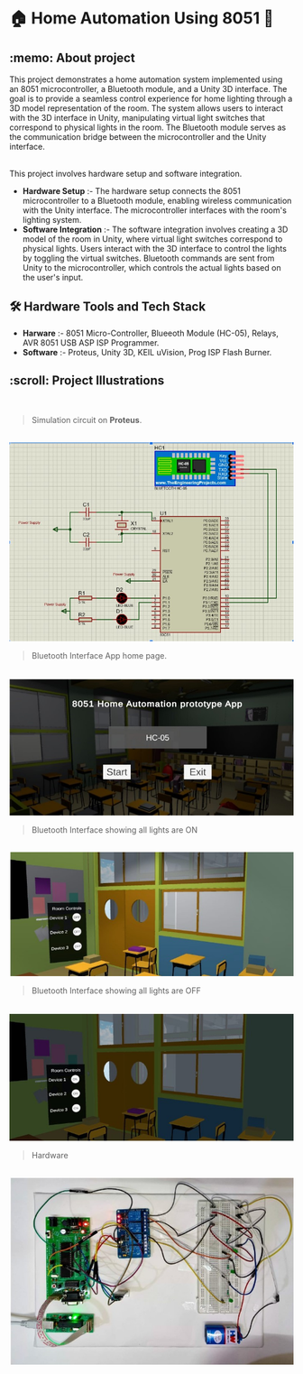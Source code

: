 # 🏠 Home Automation Using 8051 📱
<h2>:memo:  About project</h2>
This project demonstrates a home automation system implemented using an 8051 microcontroller, a Bluetooth module, and a Unity 3D interface. The goal is to provide a seamless control experience for home lighting through a 3D model representation of the room. The system allows users to interact with the 3D interface in Unity, manipulating virtual light switches that correspond to physical lights in the room. The Bluetooth module serves as the communication bridge between the microcontroller and the Unity interface.
</br> <br>

This project involves hardware setup and software integration.
- **Hardware Setup** :- The hardware setup connects the 8051 microcontroller to a Bluetooth module, enabling wireless communication with the Unity interface. The microcontroller interfaces with the room's lighting system.
- **Software Integration** :- The software integration involves creating a 3D model of the room in Unity, where virtual light switches correspond to physical lights. Users interact with the 3D interface to control the lights by toggling the virtual switches. Bluetooth commands are sent from Unity to the microcontroller, which controls the actual lights based on the user's input.

<h2> 🛠️ Hardware Tools and Tech Stack</h2>

- **Harware** :- 8051 Micro-Controller, Blueeoth Module (HC-05), Relays, AVR 8051 USB ASP ISP Programmer.
- **Software** :- Proteus, Unity 3D, KEIL uVision, Prog ISP Flash Burner. 


<h2>:scroll:  Project Illustrations</h2>


<br>    

> Simulation circuit on **Proteus**.        
<br>   
<img src = "https://github.com/Akhilesh2002/Home-Automation-Using-8051/blob/main/Screenshots/1.jpg" >
<br>

> Bluetooth Interface App home page.        
<br>   
<img src = "https://github.com/Akhilesh2002/Home-Automation-Using-8051/blob/main/Screenshots/4.jpg" >
<br>

> Bluetooth Interface showing all lights are ON        
<br>   
<img src = "https://github.com/Akhilesh2002/Home-Automation-Using-8051/blob/main/Screenshots/2.jpg" >
<br>

> Bluetooth Interface showing all lights are OFF        
<br>   
<img src = "https://github.com/Akhilesh2002/Home-Automation-Using-8051/blob/main/Screenshots/3.jpg" >
<br>

> Hardware         
<br>   
<img src = "https://github.com/Akhilesh2002/Home-Automation-Using-8051/blob/main/Screenshots/5.jpg" >
<br>



 

<!--[```Back to Top```](#)-->
